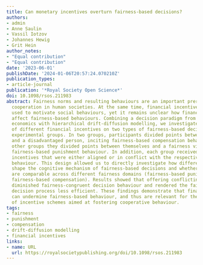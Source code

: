 ```yaml
---
title: Can monetary incentives overturn fairness-based decisions?
authors:
- admin
- Anne Saulin
- Vassil Iotzov
- Johannes Hewig
- Grit Hein
author_notes:
- "Equal contribution"
- "Equal contribution"
date: '2023-06-01'
publishDate: '2024-01-06T20:57:24.070210Z'
publication_types:
- article-journal
publication: '*Royal Society Open Science*'
doi: 10.1098/rsos.211983
abstract: Fairness norms and resulting behaviours are an important prerequisite for
  cooperation in human societies. At the same time, financial incentives are commonly
  used to motivate social behaviours, yet it remains unclear how financial incentives
  affect fairness-based behaviours. Combining a decision paradigm from behavioural
  economics with hierarchical drift-diffusion modelling, we investigated the effect
  of different financial incentives on two types of fairness-based decisions in four
  experimental groups. In two groups, participants divided points between themselves
  and a disadvantaged person, inciting fairness-based compensation behaviour, in two
  other groups they divided points between themselves and a fairness violator, inciting
  fairness-based punishment behaviour. In addition, each group received financial
  incentives that were either aligned or in conflict with the respective fairness-based
  behaviour. This design allowed us to directly investigate how different incentives
  shape the cognitive mechanism of fairness-based decisions and whether these effects
  are comparable across different fairness domains (fairness-based punishment versus
  fairness-based compensation). Results showed that offering conflicting incentives
  diminished fairness-congruent decision behaviour and rendered the fairness-congruent
  decision process less efficient. These findings demonstrate that financial incentives
  can undermine fairness-based behaviour, and thus are relevant for the development
  of incentive schemes aimed at fostering cooperative behaviour.
tags:
- fairness
- punishment
- compensation
- drift-diffusion modelling
- financial incentives
links:
- name: URL
  url: https://royalsocietypublishing.org/doi/10.1098/rsos.211983
---
```

